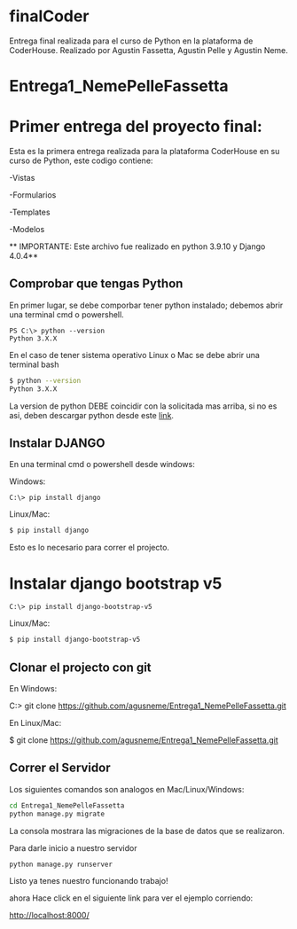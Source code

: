 # finalCoder
Entrega final realizada para el curso de Python en la plataforma de CoderHouse. Realizado por Agustin Fassetta, Agustin Pelle y Agustin Neme.
# Entrega1_NemePelleFassetta
# Primer entrega del proyecto final:

Esta es la primera entrega realizada para la plataforma CoderHouse en su curso de Python, este codigo contiene:

-Vistas

-Formularios

-Templates

-Modelos

** IMPORTANTE: Este archivo fue realizado en python 3.9.10 y Django 4.0.4**

## Comprobar que tengas Python

En primer lugar, se debe comporbar tener python instalado; debemos abrir una terminal cmd o powershell.

```PS
PS C:\> python --version
Python 3.X.X 
```
En el caso de tener sistema operativo Linux o Mac se debe abrir una terminal bash

```bash
$ python --version
Python 3.X.X 
```

La version de python DEBE coincidir con la solicitada mas arriba, si no es asi, deben descargar python desde este [link](https://www.python.org/downloads/).

## Instalar DJANGO

En una terminal cmd o powershell desde windows:

Windows: 

```PS
C:\> pip install django
```

Linux/Mac:

```bash
$ pip install django
```

Esto es lo necesario para correr el projecto.

# Instalar django bootstrap v5

```PS
C:\> pip install django-bootstrap-v5
```

Linux/Mac:

```bash
$ pip install django-bootstrap-v5
```
## Clonar el projecto con git

En Windows: 

C:\> git clone https://github.com/agusneme/Entrega1_NemePelleFassetta.git

En Linux/Mac:

$ git clone https://github.com/agusneme/Entrega1_NemePelleFassetta.git

## Correr el Servidor

Los siguientes comandos son analogos en Mac/Linux/Windows:

```bash
cd Entrega1_NemePelleFassetta
python manage.py migrate
```
La consola mostrara las migraciones de la base de datos que se realizaron.

Para darle inicio a nuestro servidor

```bash
python manage.py runserver
```
Listo ya tenes nuestro funcionando trabajo!

ahora Hace click en el siguiente link para ver el ejemplo corriendo: 

[http://localhost:8000/](http://localhost:8000/)
